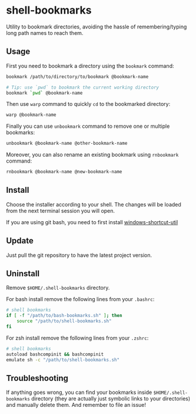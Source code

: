 # shell-bookmarks

Utility to bookmark directories, avoiding the hassle of remembering/typing long path names to reach them.

## Usage

First you need to bookmark a directory using the `bookmark` command:

```bash
bookmark /path/to/directory/to/bookmark @bookmark-name

# Tip: use `pwd` to bookmark the current working directory
bookmark `pwd` @bookmark-name
```

Then use `warp` command to quickly `cd` to the bookmarked directory:

```bash
warp @bookmark-name
```

Finally you can use `unbookmark` command to remove one or multiple bookmarks:

```bash
unbookmark @bookmark-name @other-bookmark-name
```

Moreover, you can also rename an existing bookmark using `rnbookmark` command:

```bash
rnbookmark @bookmark-name @new-bookmark-name
```

## Install

Choose the installer according to your shell. The changes will be loaded from the next terminal session you will open.

If you are using git bash, you need to first install [windows-shortcut-util](https://github.com/gturi/windows-shortcut-util)

## Update

Just pull the git repository to have the latest project version.

## Uninstall

Remove `$HOME/.shell-bookmarks` directory.

For bash install remove the following lines from your `.bashrc`:

```bash
# shell bookmarks
if [ -f "/path/to/bash-bookmarks.sh" ]; then
    source "/path/to/shell-bookmarks.sh"
fi
```

For zsh install remove the following lines from your `.zshrc`:

```bash
# shell bookmarks
autoload bashcompinit && bashcompinit
emulate sh -c "/path/to/shell-bookmarks.sh"
```

## Troubleshooting

If anything goes wrong, you can find your bookmarks inside `$HOME/.shell-bookmarks` directory (they are actually just symbolic links to your directories) and manually delete them. And remember to file an issue!
